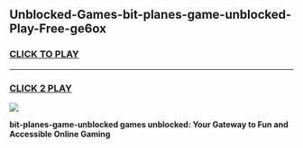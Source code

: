 
## Unblocked-Games-bit-planes-game-unblocked-Play-Free-ge6ox
<h3>
<a href="https://premium76.site?title=bit-planes-game-unblocked&ref=23A">CLICK TO PLAY</a></h3>
<hr>

<h3>
<a href="https://premium76.site?title=bit-planes-game-unblocked&ref=23A">CLICK 2 PLAY</a>
  
</h3>

<a href="https://premium76.site?title=bit-planes-game-unblocked&ref=23A"><img src="https://clearcache.store/games.png"></a>


**bit-planes-game-unblocked games unblocked: Your Gateway to Fun and Accessible Online Gaming**
